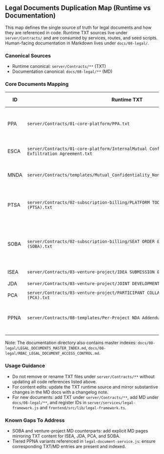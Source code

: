 ## Legal Documents Duplication Map (Runtime vs Documentation)

This map defines the single source of truth for legal documents and how they are referenced in code. Runtime TXT sources live under `server/Contracts/` and are consumed by services, routes, and seed scripts. Human-facing documentation in Markdown lives under `docs/08-legal/`.

### Canonical Sources
- Runtime canonical: `server/Contracts/**` (TXT)
- Documentation canonical: `docs/08-legal/**` (MD)

### Core Documents Mapping

| ID | Runtime TXT | Documentation MD | Code References (examples) |
| --- | --- | --- | --- |
| PPA | `server/Contracts/01-core-platform/PPA.txt` | `docs/08-legal/01-core-platform/platform-participation-agreement.md` | `server/seed-legal-documents.js`, `server/add-legal-documents.js`, `server/services/legal-framework.js` |
| ESCA | `server/Contracts/01-core-platform/InternalMutual Confidentiality & Non-Exfiltration Agreement.txt` | `docs/08-legal/01-core-platform/electronic-signature-consent.md` | `server/add-legal-documents.js` |
| MNDA | `server/Contracts/templates/Mutual_Confidentiality_Non_Exfiltration_Agreement.txt` | `docs/08-legal/01-core-platform/mutual-non-disclosure-agreement.md` | `server/services/legal-document-service.js` |
| PTSA | `server/Contracts/02-subscription-billing/PLATFORM TOOLS SUBSCRIPTION AGREEMENT (PTSA).txt` | `docs/08-legal/02-subscription-billing/platform-tools-subscription-agreement.md` | `server/seed-legal-documents.js`, `server/services/legal-framework.js`, `server/routes/legal-pack-helpers.js` |
| SOBA | `server/Contracts/02-subscription-billing/SEAT ORDER & BILLING AUTHORIZATION (SOBA).txt` | (covered in indexes) | `server/seed-legal-documents.js`, `server/routes/documents-api.js`, `server/routes/legal-pack-helpers.js`, `server/services/legal-framework.js` |
| ISEA | `server/Contracts/03-venture-project/IDEA SUBMISSION & EVALUATION AGREEMENT.txt` | (covered in indexes) | `server/seed-legal-documents.js` |
| JDA | `server/Contracts/03-venture-project/JOINT DEVELOPMENT AGREEMENT (JDA).txt` | (covered in indexes) | `server/seed-legal-documents.js` |
| PCA | `server/Contracts/03-venture-project/PARTICIPANT COLLABORATION AGREEMENT (PCA).txt` | (covered in indexes) | `server/seed-legal-documents.js` |
| PPNA | `server/Contracts/08-templates/Per-Project NDA Addendum (Security-Tiered).txt` | `docs/08-legal/08-templates/per-project-nda-addendum-template.md` | `server/seed-legal-documents.js`, `server/routes/legal-pack-helpers.js`, `server/services/legal-document-service.js` |

Note: The documentation directory also contains master indexes: `docs/08-legal/LEGAL_DOCUMENTS_MASTER_INDEX.md`, `docs/08-legal/RBAC_LEGAL_DOCUMENT_ACCESS_CONTROL.md`.

### Usage Guidance
- Do not remove or rename TXT files under `server/Contracts/**` without updating all code references listed above.
- For content edits: update the TXT runtime source and mirror substantive changes in the MD docs with a changelog note.
- For new documents: add TXT under `server/Contracts/**`, add MD under `docs/08-legal/**`, and register IDs in `server/services/legal-framework.js` and `frontend/src/lib/legal-framework.ts`.

### Known Gaps To Address
- SOBA and venture-project MD counterparts: add explicit MD pages mirroring TXT content for ISEA, JDA, PCA, and SOBA.
- Tiered PPNA variants referenced in `legal-document-service.js`: ensure corresponding TXT/MD entries are present and indexed.


